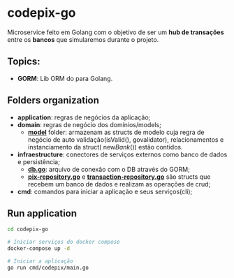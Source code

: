 # codepix-go
Microservice feito em Golang com o objetivo de ser um **hub de transações** entre os **bancos** que simularemos durante o projeto.

## Topics:
- **GORM**: Lib ORM do para Golang.

## Folders organization
- **application**: regras de negócios da aplicação;
- **domain**: regras de negócio dos domínios/models;
    - **[model](https://github.com/VictorMagalhaesSales/microsservices-banks-parent/tree/master/codepix-go/domain/model)** folder: armazenam as structs de modelo cuja regra de negócio de auto validação(isValid(), govalidator), relacionamentos e instanciamento da struct( new*Bank*()) estão contidos.
- **infraestructure**: conectores de serviços externos como banco de dados e persistência;
    - **[db.go](https://github.com/VictorMagalhaesSales/microsservices-banks-parent/blob/master/codepix-go/infraestructure/db/db.go)**: arquivo de conexão com o DB através do GORM;
    - **[pix-repository.go](https://github.com/VictorMagalhaesSales/microsservices-banks-parent/blob/master/codepix-go/infraestructure/repository/pix-repository.go)** e **[transaction-repository.go](https://github.com/VictorMagalhaesSales/microsservices-banks-parent/blob/master/codepix-go/infraestructure/repository/transaction-repository.go)** são structs que recebem um banco de dados e realizam as operações de crud; 
- **cmd**: comandos para iniciar a aplicação e seus serviços(cli);

## Run application
```sh
cd codepix-go

# Iniciar serviços do docker compose
docker-compose up -d

# Iniciar a aplicação
go run cmd/codepix/main.go
```
